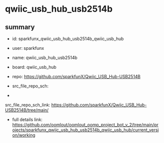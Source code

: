 # qwiic_usb_hub_usb2514b
 
## summary 
* id: sparkfunx_qwiic_usb_hub_usb2514b_qwiic_usb_hub
* user: sparkfunx
* name: qwiic_usb_hub_usb2514b
* board: qwiic_usb_hub
* repo: https://github.com/sparkfunX/Qwiic_USB_Hub-USB2514B



* src_file_repo_sch: 
*
 src_file_repo_sch_link: https://github.com/sparkfunX/Qwiic_USB_Hub-USB2514B/tree/main/
* full details link: https://github.com/oomlout/oomlout_oomp_project_bot_v_2/tree/main/projects/sparkfunx_qwiic_usb_hub_usb2514b_qwiic_usb_hub/current_version/working  






